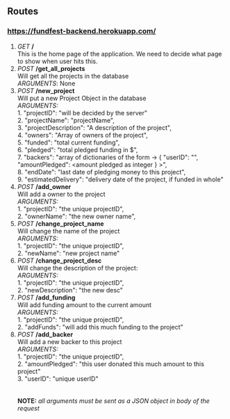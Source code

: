 ## Routes
### https://fundfest-backend.herokuapp.com/
1. *GET* **/**
    <br> This is the home page of the application. We need to decide what page to show when user hits this.
2. *POST*  **/get_all_projects**
    <br>Will get all the projects in the database
    <br>*ARGUMENTS*: None
3. *POST* **/new_project**
    <br>Will put a new Project Object in the database
    <br>*ARGUMENTS:*<br>
        1. "projectID": 			"will be decided by the server"<br>
        2. "projectName": 			"projectName",<br>
        3. "projectDescription": 	"A description of the project",<br>
        4. "owners": 				"Array of owners of the project",<br>
        5. "funded": 				"total current funding",<br>
        6. "pledged": 				"total pledged funding in $",<br>
        7. "backers": 				"array of dictionaries of the form -> { "userID": "<userID>", "amountPledged": <amount pledged as integer } >",<br>
        8. "endDate": 				"last date of pledging money to this project",<br>
        9. "estimatedDelivery": 	"delivery date of the project, if funded in whole"<br>
4. *POST* **/add_owner**
    <br> Will add a owner to the project
    <br>*ARGUMENTS:*<br>
        1. "projectID":             "the unique projectID",<br>
        2. "ownerName":             "the new owner name",<br>
5. *POST* **/change_project_name**
    <br> Will change the name of the project
    <br>*ARGUMENTS:*<br>
        1. "projectID":             "the unique projectID",<br>
        2. "newName":               "new project name"<br>
6. *POST* **/change_project_desc**
    <br> Will change the description of the project:
    <br>*ARGUMENTS:*<br>
        1. "projectID":             "the unique projectID",<br>
        2. "newDescription":        "the new desc"<br>
7. *POST* **/add_funding**
    <br> Will add funding amount to the current amount
   <br>*ARGUMENTS:*<br>
        1. "projectID":             "the unique projectID",<br>
        2. "addFunds":              "will add this much funding to the project"<br>
8. *POST* **/add_backer**
    <br> Will add a new backer to this project
    <br>*ARGUMENTS:*<br>
        1. "projectID":             "the unique projectID",<br>
        2. "amountPledged":         "this user donated this much amount to this project"<br>
        3. "userID":                "unique userID"<br>
<br><br>
**NOTE:**
*all arguments must be sent as a JSON object in body of the request*
